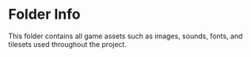 # Folder Info

This folder contains all game assets such as images, sounds, fonts, and tilesets used throughout the project.
